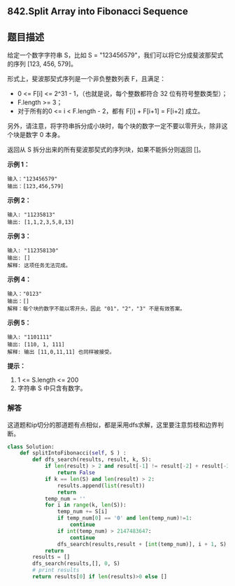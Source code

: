 ## 842.Split Array into Fibonacci Sequence

## 题目描述

给定一个数字字符串 S，比如 S = "123456579"，我们可以将它分成斐波那契式的序列 [123, 456, 579]。

形式上，斐波那契式序列是一个非负整数列表 F，且满足：

+ 0 <= F[i] <= 2^31 - 1，（也就是说，每个整数都符合 32 位有符号整数类型）；
+ F.length >= 3；
+ 对于所有的0 <= i < F.length - 2，都有 F[i] + F[i+1] = F[i+2] 成立。

另外，请注意，将字符串拆分成小块时，每个块的数字一定不要以零开头，除非这个块是数字 0 本身。

返回从 S 拆分出来的所有斐波那契式的序列块，如果不能拆分则返回 []。

**示例 1：**

```
输入："123456579"
输出：[123,456,579]
```

**示例 2：**

```
输入: "11235813"
输出: [1,1,2,3,5,8,13]
```

**示例 3：**

```
输入: "112358130"
输出: []
解释: 这项任务无法完成。
```

**示例 4：**

```
输入："0123"
输出：[]
解释：每个块的数字不能以零开头，因此 "01"，"2"，"3" 不是有效答案。
```

**示例 5：**

```
输入: "1101111"
输出: [110, 1, 111]
解释: 输出 [11,0,11,11] 也同样被接受。
```

**提示：**

1. 1 <= S.length <= 200
2. 字符串 S 中只含有数字。

### 解答

​	这道题和ip切分的那道题有点相似，都是采用dfs求解，这里要注意剪枝和边界判断。

```python
class Solution:
    def splitIntoFibonacci(self, S ) :
        def dfs_search(results, result, k, S):
            if len(result) > 2 and result[-1] != result[-2] + result[-3]:
                return False
            if k == len(S) and len(result) > 2:
                results.append(list(result))
                return
            temp_num = ''
            for i in range(k, len(S)):
                temp_num += S[i]
                if temp_num[0] == '0' and len(temp_num)!=1:
                    continue
                if int(temp_num) > 2147483647:
                    continue
                dfs_search(results,result + [int(temp_num)], i + 1, S)
            return
        results = []
        dfs_search(results,[], 0, S)
        # print results
        return results[0] if len(results)>0 else []
```


